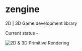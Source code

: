 # zengine
2D | 3D Game development library

Current status - 

![2D & 3D Primitive Rendering](http://i.imgur.com/pJrFhN1.png)
